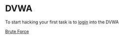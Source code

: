 # DVWA

To start hacking your first task is to [login](/login.md) into the DVWA

[Brute Force](/brute-force)

